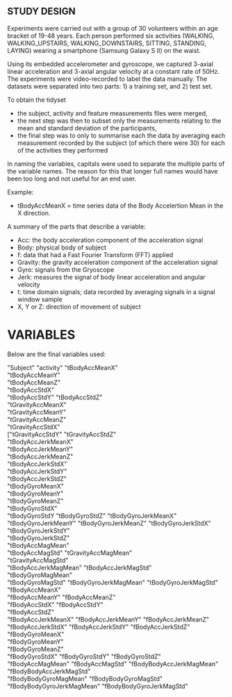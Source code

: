 ## STUDY DESIGN

Experiments were carried out with a group of 30 volunteers within an age bracket of 19-48 years. Each person performed six activities (WALKING, WALKING_UPSTAIRS, WALKING_DOWNSTAIRS, SITTING, STANDING, LAYING) wearing a smartphone (Samsung Galaxy S II) on the waist. 

Using its embedded accelerometer and gyroscope, we captured 3-axial linear acceleration and 3-axial angular velocity at a constant rate of 50Hz. The experiments were video-recorded to label the data manually. The datasets were separated into two parts: 1) a training set, and 2) test set.

To obtain the tidyset
* the subject, activity and feature measurements files were merged,
* the next step was then to subset only the measurements relating to the mean and standard deviation of the participants, 
* the final step was to only to summarise each the data by averaging each measurement recorded by the subject (of which there were 30) for each of the activities they performed

In naming the variables, capitals were used to separate the multiple parts of the variable names. The reason for this that longer full names would have been too long and not useful for an end user.

Example:
- tBodyAccMeanX = time series data of the Body Accelertion Mean in the X direction. 

A summary of the parts that describe a variable:
* Acc: the body acceleration component of the acceleration signal
* Body: physical body of subject
* f: data that had a Fast Fourier Transform (FFT) applied
* Gravity: the gravity acceleration component of the acceleration signal
* Gyro: signals from the Gryoscope
* Jerk: measures the signal of body linear acceleration and angular velocity
* t: time domain signals; data recorded by averaging signals in a signal window sample
* X, Y or Z: direction of movement of subject

# VARIABLES

Below are the final variables used:

"Subject"
"activity"
"tBodyAccMeanX"           
"tBodyAccMeanY"            
"tBodyAccMeanZ"            
"tBodyAccStdX"            
"tBodyAccStdY"
"tBodyAccStdZ"             
"tGravityAccMeanX"        
"tGravityAccMeanY"         
"tGravityAccMeanZ"         
"tGravityAccStdX"         
["tGravityAccStdY"
"tGravityAccStdZ"          
"tBodyAccJerkMeanX"       
"tBodyAccJerkMeanY"        
"tBodyAccJerkMeanZ"        
"tBodyAccJerkStdX"        
"tBodyAccJerkStdY"         
"tBodyAccJerkStdZ"         
"tBodyGyroMeanX"          
"tBodyGyroMeanY"           
"tBodyGyroMeanZ"           
"tBodyGyroStdX"           
"tBodyGyroStdY
"tBodyGyroStdZ"
"tBodyGyroJerkMeanX"      
"tBodyGyroJerkMeanY"
"tBodyGyroJerkMeanZ"
"tBodyGyroJerkStdX"       
"tBodyGyroJerkStdY"        
"tBodyGyroJerkStdZ"        
"tBodyAccMagMean"         
"tBodyAccMagStd"
"tGravityAccMagMean"       
"tGravityAccMagStd"       
"tBodyAccJerkMagMean"
"tBodyAccJerkMagStd"       
"tBodyGyroMagMean"        
"tBodyGyroMagStd"
"tBodyGyroJerkMagMean"
"tBodyGyroJerkMagStd"     
"fBodyAccMeanX"            
"fBodyAccMeanY"
"fBodyAccMeanZ"           
"fBodyAccStdX"
"fBodyAccStdY"             
"fBodyAccStdZ"            
"fBodyAccJerkMeanX"
"fBodyAccJerkMeanY"
"fBodyAccJerkMeanZ"       
"fBodyAccJerkStdX"
"fBodyAccJerkStdY"
"fBodyAccJerkStdZ"        
"fBodyGyroMeanX"           
"fBodyGyroMeanY"           
"fBodyGyroMeanZ"          
"fBodyGyroStdX"
"fBodyGyroStdY"
"fBodyGyroStdZ"           
"fBodyAccMagMean"
"fBodyAccMagStd"
"fBodyBodyAccJerkMagMean" 
"fBodyBodyAccJerkMagStd"   
"fBodyBodyGyroMagMean"
"fBodyBodyGyroMagStd"     
"fBodyBodyGyroJerkMagMean" 
"fBodyBodyGyroJerkMagStd" 

